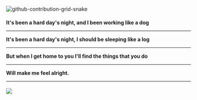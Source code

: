 ![github-contribution-grid-snake](https://user-images.githubusercontent.com/102523400/217305123-39ba95b3-c73f-4301-9d66-716a5824ca45.gif)

<h4>
It's been a hard day's night, and I been working like a dog <br/>
<hr>
It's been a hard day's night, I should be sleeping like a log <br/>
<hr>
But when I get home to you I'll find the things that you do <br/>
<hr>
Will make me feel alright.
<hr>
</h4>
<picture>
<source 
  srcset="[https://github-readme-stats.vercel.app/api/top-langs/?username=Olarvs&langs_count=8&hide=html&show_icons=true&theme=dark&count_private=true&card_width=1000"
  media="(prefers-color-scheme: dark)"
/>
<source
  srcset="https://github-readme-stats.vercel.app/api/top-langs/?username=emannocum&langs_count=8&hide=html&show_icons=true&theme=dark&count_private=true&card_width=1000"
  media="(prefers-color-scheme: light), (prefers-color-scheme: no-preference)"
/>
<img src="https://github-readme-stats.vercel.app/api/top-langs/?username=emannocum&langs_count=8&hide=html&show_icons=true&theme=dark&count_private=true&card_width=1000"/>
</picture> 

